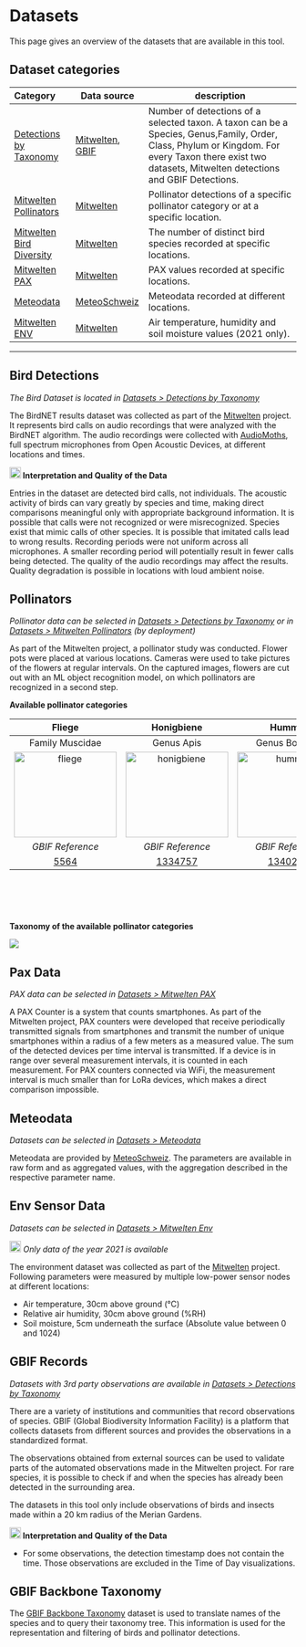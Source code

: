 # Datasets

This page gives an overview of the datasets that are available in this tool.

## Dataset categories

Category|Data source|description
:---|-|-
[Detections by Taxonomy](select/taxon)|[Mitwelten](https://www.mitwelten.org), [GBIF](https://www.gbif.org/)|Number of detections of a selected taxon. A taxon can be a Species, Genus,Family, Order, Class, Phylum or Kingdom. For every Taxon there exist two datasets, Mitwelten detections and GBIF Detections. 
[Mitwelten Pollinators](select/pollinator)|[Mitwelten](https://www.mitwelten.org)|Pollinator detections of a specific pollinator category or at a specific location.
[Mitwelten Bird Diversity](select/bird)|[Mitwelten](https://www.mitwelten.org)|The number of distinct bird species recorded at specific locations.
[Mitwelten PAX](select/pax)|[Mitwelten](https://www.mitwelten.org)|PAX values recorded at specific locations.
[Meteodata](select/meteo)|[MeteoSchweiz](https://www.meteoschweiz.admin.ch/)|Meteodata recorded at different locations.
[Mitwelten ENV](select/env)|[Mitwelten](https://www.mitwelten.org)|Air temperature, humidity and soil moisture values (2021 only).



---


## Bird Detections

*The Bird Dataset is located in [Datasets > Detections by Taxonomy](select/taxon)*


The BirdNET results dataset was collected as part of the [Mitwelten](https://www.mitwelten.org/) project.
It represents bird calls on audio recordings that were analyzed with the BirdNET algorithm.
The audio recordings were collected with [AudioMoths](https://www.openacousticdevices.info/audiomoth), full spectrum microphones from Open Acoustic Devices, at different locations and times. 

**<img src="assets/icons/warning-filled.svg" style="height:20px;" /> Interpretation and Quality of the Data**

Entries in the dataset are detected bird calls, not individuals. The acoustic activity of birds can vary greatly by species and time, making direct comparisons meaningful only with appropriate background information. It is possible that calls were not recognized or were misrecognized. Species exist that mimic calls of other species. It is possible that imitated calls lead to wrong results.
Recording periods were not uniform across all microphones. A smaller recording period will potentially result in fewer calls being detected. The quality of the audio recordings may affect the results. Quality degradation is possible in locations with loud ambient noise.





## Pollinators

*Pollinator data can be selected in [Datasets > Detections by Taxonomy](select/taxon) or in [Datasets > Mitwelten Pollinators](select/pollinator) (by deployment)*


As part of the Mitwelten project, a pollinator study was conducted. Flower pots were placed at various locations. Cameras were used to take pictures of the flowers at regular intervals.
On the captured images, flowers are cut out with an ML object recognition model, on which pollinators are recognized in a second step.

**Available pollinator categories**

|Fliege|Honigbiene|Hummel|Schwebfliege|Wildbiene|
|:-:|:-:|:-:|:-:|:-:|
|Family Muscidae|Genus Apis|Genus Bombus|Family Syrphidae|Family Apidae|
|<img src="https://upload.wikimedia.org/wikipedia/commons/thumb/2/20/Fly_close.jpg/300px-Fly_close.jpg" style="height:150px; width:180px; object-fit:cover;" alt="fliege" /> | <img src="https://upload.wikimedia.org/wikipedia/commons/thumb/4/4d/Apis_mellifera_Western_honey_bee.jpg/577px-Apis_mellifera_Western_honey_bee.jpg" style="height:150px; width:180px; object-fit:cover;" alt="honigbiene" />|<img src="https://upload.wikimedia.org/wikipedia/commons/thumb/7/7f/Bombus_lapidarius1.jpg/640px-Bombus_lapidarius1.jpg" style="height:150px; width:180px; object-fit:cover;" alt="hummel" />|<img src="https://upload.wikimedia.org/wikipedia/commons/c/c9/Schwebfliege.jpg" style="height:150px; width:180px; object-fit:cover;" alt="schwebfliege" />|<img src="https://upload.wikimedia.org/wikipedia/commons/thumb/c/c8/DasypodaHirtipesFemale1.jpg/640px-DasypodaHirtipesFemale1.jpg" style="height:150px; width:180px; object-fit:cover;" alt="wildbiene" />|
|*GBIF Reference*|*GBIF Reference*|*GBIF Reference*|*GBIF Reference*|*GBIF Reference*|
|[5564](https://www.gbif.org/species/5564)|[1334757](https://www.gbif.org/species/1334757)|[1340278](https://www.gbif.org/species/1340278)|[6920](https://www.gbif.org/species/6920)|[4334](https://www.gbif.org/species/4334)|


<div style="padding:30px">
</div>

**Taxonomy of the available pollinator categories**

<img src="assets/images/polli_taxonomy.png" style="maxWidth:100%;" />

## Pax Data

*PAX data can be selected in [Datasets > Mitwelten PAX](select/pax)*

A PAX Counter is a system that counts smartphones. As part of the Mitwelten project, PAX counters were developed that receive periodically transmitted signals from smartphones and transmit the number of unique smartphones within a radius of a few meters as a measured value. The sum of the detected devices per time interval is transmitted. If a device is in range over several measurement intervals, it is counted in each measurement. For PAX counters connected via WiFi, the measurement interval is much smaller than for LoRa devices, which makes a direct comparison impossible.


## Meteodata

*Datasets can be selected in [Datasets > Meteodata](select/meteo)*


Meteodata are provided by [MeteoSchweiz](https://www.meteoschweiz.admin.ch/).
The parameters are available in raw form and as aggregated values, with the aggregation described in the respective parameter name.


## Env Sensor Data

*Datasets can be selected in [Datasets > Mitwelten Env](select/env)*

*<img src="assets/icons/warning-filled.svg" style="height:20px;" />  Only data of the year 2021 is available*

The environment dataset was collected as part of the [Mitwelten](https://www.mitwelten.org/) project.
Following parameters were measured by multiple low-power sensor nodes at different locations:
* Air temperature, 30cm above ground (&deg;C)
* Relative air humidity, 30cm above ground (%RH)
* Soil moisture, 5cm underneath the surface (Absolute value between 0 and 1024)


## GBIF Records

*Datasets with 3rd party observations are available in [Datasets > Detections by Taxonomy](select/taxon)*

There are a variety of institutions and communities that record observations of species. GBIF (Global Biodiversity Information Facility) is a platform that collects datasets from different sources and provides the observations in a standardized format.

The observations obtained from external sources can be used to validate parts of the automated observations made in the Mitwelten project. For rare species, it is possible to check if and when the species has already been detected in the surrounding area.

The datasets in this tool only include observations of birds and insects made within a 20 km radius of the Merian Gardens.

**<img src="assets/icons/warning-filled.svg" style="height:20px;" /> Interpretation and Quality of the Data**
* For some observations, the detection timestamp does not contain the time. Those observations are excluded in the Time of Day visualizations.

## GBIF Backbone Taxonomy

The [GBIF Backbone Taxonomy](https://www.gbif.org/dataset/d7dddbf4-2cf0-4f39-9b2a-bb099caae36c) dataset is used to translate names of the species and to query their taxonomy tree. This information is used for the representation and filtering of birds and pollinator detections.

